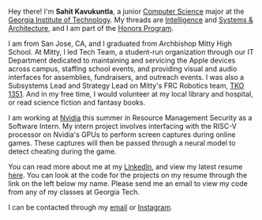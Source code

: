 Hey there! I'm **Sahit Kavukuntla**, a junior [Computer Science](https://scs.gatech.edu/) major at the [Georgia Institute of Technology](gatech.edu). My threads are [Intelligence](https://www.cc.gatech.edu/intelligence) and [Systems & Architecture](https://www.cc.gatech.edu/systems-architecture), and I am part of the [Honors Program](https://honorsprogram.gatech.edu/).

I am from San Jose, CA, and I graduated from Archbishop Mitty High School. At Mitty, I led Tech Team, a student-run organization through our IT Department dedicated to maintaining and servicing the Apple devices across campus, staffing school events, and providing visual and audio interfaces for assemblies, fundraisers, and outreach events. I was also a Subsystems Lead and Strategy Lead on Mitty's FRC Robotics team, [TKO 1351](https://www.amhsrobotics.com). And in my free time, I would volunteer at my local library and hospital, or read science fiction and fantasy books.

I am working at [Nvidia](www.nvidia.com) this summer in Resource Management Security as a Software Intern. My intern project involves interfacing with the RISC-V processor on Nvidia's GPUs to perform screen captures during online games. These captures will then be passed through a neural model to detect cheating during the game.

You can read more about me at my [LinkedIn](https://www.linkedin.com/in/sahit-k/), and view my latest resume [here](https://sahitk.com/Sahit_Kavukuntla_Resume.pdf). You can look at the code for the projects on my resume through the link on the left below my name. Please send me an email to view my code from any of my classes at Georgia Tech.

I can be contacted through my [email](mailto:sahitk@gatech.edu) or [Instagram](https://www.instagram.com/sahitkavukuntla/).
